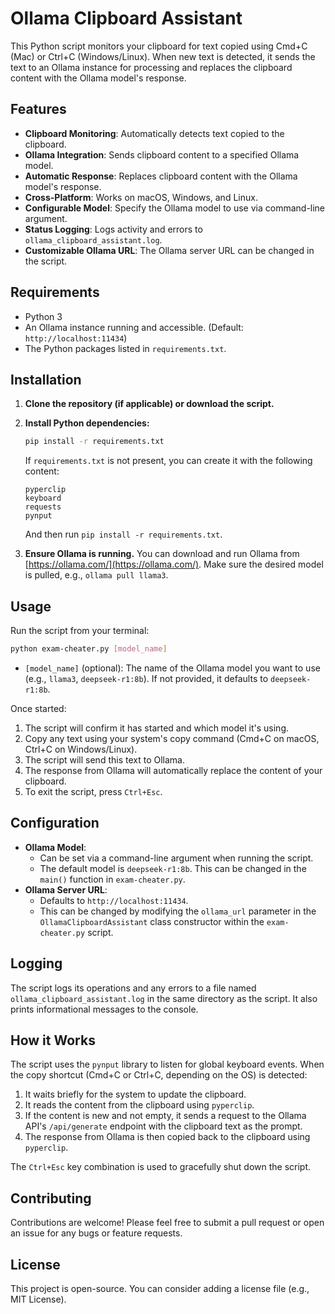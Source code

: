 # Ollama Clipboard Assistant

This Python script monitors your clipboard for text copied using Cmd+C (Mac) or Ctrl+C (Windows/Linux). When new text is detected, it sends the text to an Ollama instance for processing and replaces the clipboard content with the Ollama model's response.

## Features

*   **Clipboard Monitoring**: Automatically detects text copied to the clipboard.
*   **Ollama Integration**: Sends clipboard content to a specified Ollama model.
*   **Automatic Response**: Replaces clipboard content with the Ollama model's response.
*   **Cross-Platform**: Works on macOS, Windows, and Linux.
*   **Configurable Model**: Specify the Ollama model to use via command-line argument.
*   **Status Logging**: Logs activity and errors to `ollama_clipboard_assistant.log`.
*   **Customizable Ollama URL**: The Ollama server URL can be changed in the script.

## Requirements

*   Python 3
*   An Ollama instance running and accessible. (Default: `http://localhost:11434`)
*   The Python packages listed in `requirements.txt`.

## Installation

1.  **Clone the repository (if applicable) or download the script.**
2.  **Install Python dependencies:**
    ```bash
    pip install -r requirements.txt
    ```
    If `requirements.txt` is not present, you can create it with the following content:
    ```
    pyperclip
    keyboard
    requests
    pynput
    ```
    And then run `pip install -r requirements.txt`.

3.  **Ensure Ollama is running.** You can download and run Ollama from [https://ollama.com/](https://ollama.com/). Make sure the desired model is pulled, e.g., `ollama pull llama3`.

## Usage

Run the script from your terminal:

```bash
python exam-cheater.py [model_name]
```

*   `[model_name]` (optional): The name of the Ollama model you want to use (e.g., `llama3`, `deepseek-r1:8b`). If not provided, it defaults to `deepseek-r1:8b`.

Once started:

1.  The script will confirm it has started and which model it's using.
2.  Copy any text using your system's copy command (Cmd+C on macOS, Ctrl+C on Windows/Linux).
3.  The script will send this text to Ollama.
4.  The response from Ollama will automatically replace the content of your clipboard.
5.  To exit the script, press `Ctrl+Esc`.

## Configuration

*   **Ollama Model**:
    *   Can be set via a command-line argument when running the script.
    *   The default model is `deepseek-r1:8b`. This can be changed in the `main()` function in `exam-cheater.py`.
*   **Ollama Server URL**:
    *   Defaults to `http://localhost:11434`.
    *   This can be changed by modifying the `ollama_url` parameter in the `OllamaClipboardAssistant` class constructor within the `exam-cheater.py` script.

## Logging

The script logs its operations and any errors to a file named `ollama_clipboard_assistant.log` in the same directory as the script. It also prints informational messages to the console.

## How it Works

The script uses the `pynput` library to listen for global keyboard events.
When the copy shortcut (Cmd+C or Ctrl+C, depending on the OS) is detected:
1. It waits briefly for the system to update the clipboard.
2. It reads the content from the clipboard using `pyperclip`.
3. If the content is new and not empty, it sends a request to the Ollama API's `/api/generate` endpoint with the clipboard text as the prompt.
4. The response from Ollama is then copied back to the clipboard using `pyperclip`.

The `Ctrl+Esc` key combination is used to gracefully shut down the script.

## Contributing

Contributions are welcome! Please feel free to submit a pull request or open an issue for any bugs or feature requests.

## License

This project is open-source. You can consider adding a license file (e.g., MIT License).
